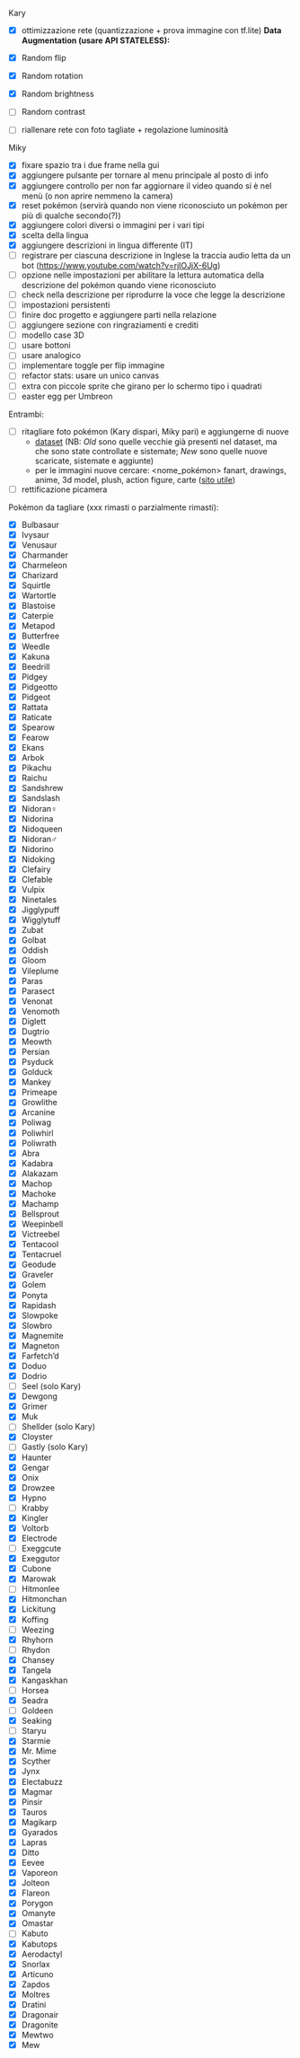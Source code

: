 Kary
- [x] ottimizzazione rete (quantizzazione + prova immagine con tf.lite)
**Data Augmentation (usare API STATELESS):**
- [x] Random flip
- [x] Random rotation
- [x] Random brightness
- [ ] Random contrast   
- [ ] riallenare rete con foto tagliate + regolazione luminosità


Miky
- [x] fixare spazio tra i due frame nella gui
- [x] aggiungere pulsante per tornare al menu principale al posto di info
- [x] aggiungere controllo per non far aggiornare il video quando si è nel menù (o non aprire nemmeno la camera)
- [x] reset pokémon (servirà quando non viene riconosciuto un pokémon per più di qualche secondo(?))
- [x] aggiungere colori diversi o immagini per i vari tipi
- [x] scelta della lingua
- [x] aggiungere descrizioni in lingua differente (IT)
- [ ] registrare per ciascuna descrizione in Inglese la traccia audio letta da un bot (https://www.youtube.com/watch?v=rjlOJjX-6Ug)
- [ ] opzione nelle impostazioni per abilitare la lettura automatica della descrizione del pokémon quando viene riconosciuto
- [ ] check nella descrizione per riprodurre la voce che legge la descrizione
- [ ] impostazioni persistenti
- [ ] finire doc progetto e aggiungere parti nella relazione
- [ ] aggiungere sezione con ringraziamenti e crediti
- [ ] modello case 3D
- [ ] usare bottoni
- [ ] usare analogico
- [ ] implementare toggle per flip immagine
- [ ] refactor stats: usare un unico canvas
- [ ] extra con piccole sprite che girano per lo schermo tipo i quadrati
- [ ] easter egg per Umbreon

Entrambi:
- [ ] ritagliare foto pokémon (Kary dispari, Miky pari) e aggiungerne di nuove
  - [dataset](https://liveunibo-my.sharepoint.com/personal/karina_chichifoi_studio_unibo_it/_layouts/15/onedrive.aspx?isAscending=false&id=%2Fpersonal%2Fkarina%5Fchichifoi%5Fstudio%5Funibo%5Fit%2FDocuments%2FPok%C3%A9dex%2Fdataset&sortField=Modified) (NB: *Old* sono quelle vecchie già presenti nel dataset, ma che sono state controllate e sistemate; *New* sono quelle nuove scaricate, sistemate e aggiunte)
  - per le immagini nuove cercare: <nome_pokémon> fanart, drawings, anime, 3d model, plush, action figure, carte ([sito utile](https://pkmncards.com/card))
- [ ] rettificazione picamera

<!-- Mi raccomando aggiornare il numero di pokémon rimasti 🥝-->
Pokémon da tagliare (xxx rimasti o parzialmente rimasti):

- [x] Bulbasaur
- [x] Ivysaur
- [x] Venusaur
- [x] Charmander
- [x] Charmeleon
- [x] Charizard
- [x] Squirtle
- [x] Wartortle
- [x] Blastoise
- [x] Caterpie
- [x] Metapod
- [x] Butterfree
- [x] Weedle
- [x] Kakuna
- [x] Beedrill
- [x] Pidgey
- [x] Pidgeotto
- [x] Pidgeot
- [x] Rattata
- [x] Raticate
- [x] Spearow
- [x] Fearow
- [x] Ekans
- [x] Arbok
- [x] Pikachu
- [x] Raichu
- [x] Sandshrew
- [x] Sandslash
- [x] Nidoran♀
- [x] Nidorina
- [x] Nidoqueen
- [x] Nidoran♂
- [x] Nidorino
- [x] Nidoking
- [x] Clefairy
- [x] Clefable
- [x] Vulpix
- [x] Ninetales
- [x] Jigglypuff
- [x] Wigglytuff
- [x] Zubat
- [x] Golbat
- [x] Oddish
- [x] Gloom
- [x] Vileplume
- [x] Paras
- [x] Parasect
- [x] Venonat
- [x] Venomoth
- [x] Diglett
- [x] Dugtrio
- [x] Meowth
- [x] Persian
- [x] Psyduck
- [x] Golduck
- [x] Mankey
- [x] Primeape
- [x] Growlithe
- [x] Arcanine
- [x] Poliwag
- [x] Poliwhirl
- [x] Poliwrath
- [x] Abra
- [x] Kadabra
- [x] Alakazam
- [x] Machop
- [x] Machoke
- [x] Machamp
- [x] Bellsprout
- [x] Weepinbell
- [x] Victreebel
- [x] Tentacool
- [x] Tentacruel
- [x] Geodude
- [x] Graveler
- [x] Golem
- [x] Ponyta
- [x] Rapidash
- [x] Slowpoke
- [x] Slowbro
- [x] Magnemite
- [x] Magneton
- [x] Farfetch’d
- [x] Doduo
- [x] Dodrio
- [ ] Seel (solo Kary)
- [x] Dewgong
- [x] Grimer
- [x] Muk
- [ ] Shellder (solo Kary)
- [x] Cloyster
- [ ] Gastly (solo Kary)
- [x] Haunter
- [x] Gengar
- [x] Onix
- [x] Drowzee
- [x] Hypno
- [ ] Krabby
- [x] Kingler
- [x] Voltorb
- [x] Electrode
- [ ] Exeggcute
- [x] Exeggutor
- [x] Cubone
- [x] Marowak
- [ ] Hitmonlee
- [x] Hitmonchan
- [x] Lickitung
- [x] Koffing
- [ ] Weezing
- [x] Rhyhorn
- [ ] Rhydon
- [x] Chansey
- [x] Tangela
- [x] Kangaskhan
- [ ] Horsea
- [x] Seadra
- [ ] Goldeen
- [x] Seaking
- [ ] Staryu
- [x] Starmie
- [x] Mr. Mime
- [x] Scyther
- [x] Jynx
- [x] Electabuzz
- [x] Magmar
- [x] Pinsir
- [x] Tauros
- [x] Magikarp
- [x] Gyarados
- [x] Lapras
- [x] Ditto
- [x] Eevee
- [x] Vaporeon
- [x] Jolteon
- [x] Flareon
- [x] Porygon
- [x] Omanyte
- [x] Omastar
- [ ] Kabuto
- [x] Kabutops
- [x] Aerodactyl
- [x] Snorlax
- [x] Articuno
- [x] Zapdos
- [x] Moltres
- [x] Dratini
- [x] Dragonair
- [x] Dragonite
- [x] Mewtwo
- [x] Mew
